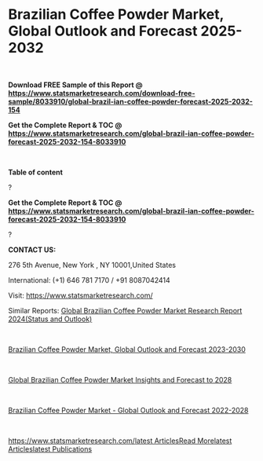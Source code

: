 <h1>Brazilian Coffee Powder Market, Global Outlook and Forecast 2025-2032</h1><br/><p><strong>Download FREE Sample of this Report @ <a href="https://www.statsmarketresearch.com/download-free-sample/8033910/global-brazil-ian-coffee-powder-forecast-2025-2032-154">https://www.statsmarketresearch.com/download-free-sample/8033910/global-brazil-ian-coffee-powder-forecast-2025-2032-154</a></strong></p>
 
 
 
 <div><b>Get the Complete Report & TOC @ <a href="https://www.statsmarketresearch.com/global-brazil-ian-coffee-powder-forecast-2025-2032-154-8033910">https://www.statsmarketresearch.com/global-brazil-ian-coffee-powder-forecast-2025-2032-154-8033910</a></b></div>
 
 
 
 <p><br />
 
 <b>Table of content</b></p>
 
 
 
 <p>? </p>
 
 
 
 <div><b>Get the Complete Report & TOC @ <a href="https://www.statsmarketresearch.com/global-brazil-ian-coffee-powder-forecast-2025-2032-154-8033910">https://www.statsmarketresearch.com/global-brazil-ian-coffee-powder-forecast-2025-2032-154-8033910</a></b></div>
 
 
 
 <p>? </p>
 
 
 
 <p><b>CONTACT US:</b><br />
 
 276 5th Avenue, New York , NY 10001,United States<br />
 
 International: (+1) 646 781 7170 / +91 8087042414<br />
 
 Visit: <a href="https://www.statsmarketresearch.com/">https://www.statsmarketresearch.com/</a><br />
 
 Similar Reports: <a href="https://www.statsmarketresearch.com/global-brazil-ian-coffee-powder-forecast-2025-2032-154-8033910">Global Brazilian Coffee Powder Market Research Report 2024(Status and Outlook)</a><br />
 
 <br />
 
 <a href="https://www.statsmarketresearch.com/global-brazil-ian-coffee-powder-forecast-2025-2032-154-8033910">Brazilian Coffee Powder Market, Global Outlook and Forecast 2023-2030</a><br />
 
 <br />
 
 <a href="https://www.statsmarketresearch.com/global-brazil-ian-coffee-powder-forecast-2025-2032-154-8033910">Global Brazilian Coffee Powder Market Insights and Forecast to 2028</a><br />
 
 <br />
 
 <a href="https://www.statsmarketresearch.com/global-brazil-ian-coffee-powder-forecast-2025-2032-154-8033910">Brazilian Coffee Powder Market - Global Outlook and Forecast 2022-2028</a><br />
 
 <br />
 
 <a href="https://gyeongbokgung.com">https://www.statsmarketresearch.com/</a><a href="https://hallyeomaritime.com">latest Articles</a><a href="https://jingwansa.com">Read More</a><a href="https://nguoiviet.jp/">latest Articles</a><a href="https://www.intelmarketresearch.com/">latest Publications</a></p>
